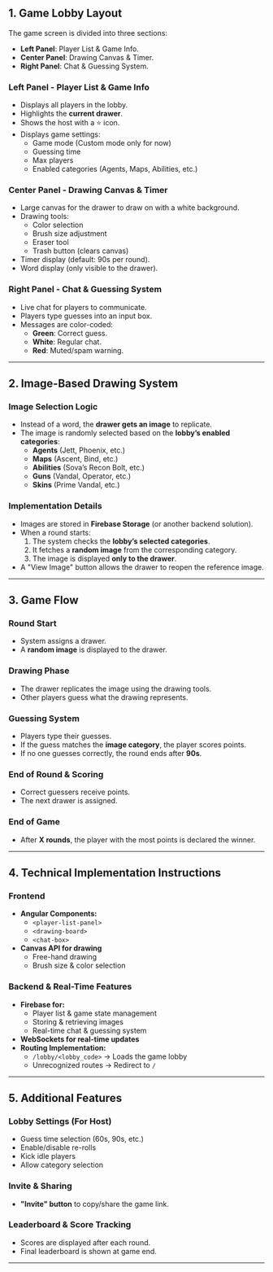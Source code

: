 ## 1. Game Lobby Layout
The game screen is divided into three sections:
- **Left Panel**: Player List & Game Info.
- **Center Panel**: Drawing Canvas & Timer.
- **Right Panel**: Chat & Guessing System.

### Left Panel - Player List & Game Info
- Displays all players in the lobby.
- Highlights the **current drawer**.
- Shows the host with a ⭐️ icon.
- Displays game settings:
  - Game mode (Custom mode only for now)
  - Guessing time
  - Max players
  - Enabled categories (Agents, Maps, Abilities, etc.)

### Center Panel - Drawing Canvas & Timer
- Large canvas for the drawer to draw on with a white background.
- Drawing tools:
  - Color selection
  - Brush size adjustment
  - Eraser tool
  - Trash button (clears canvas)
- Timer display (default: 90s per round).
- Word display (only visible to the drawer).

### Right Panel - Chat & Guessing System
- Live chat for players to communicate.
- Players type guesses into an input box.
- Messages are color-coded:
  - **Green**: Correct guess.
  - **White**: Regular chat.
  - **Red**: Muted/spam warning.

---

## 2. Image-Based Drawing System
### Image Selection Logic
- Instead of a word, the **drawer gets an image** to replicate.
- The image is randomly selected based on the **lobby’s enabled categories**:
  - **Agents** (Jett, Phoenix, etc.)
  - **Maps** (Ascent, Bind, etc.)
  - **Abilities** (Sova’s Recon Bolt, etc.)
  - **Guns** (Vandal, Operator, etc.)
  - **Skins** (Prime Vandal, etc.)

### Implementation Details
- Images are stored in **Firebase Storage** (or another backend solution).
- When a round starts:
  1. The system checks the **lobby’s selected categories**.
  2. It fetches a **random image** from the corresponding category.
  3. The image is displayed **only to the drawer**.
- A "View Image" button allows the drawer to reopen the reference image.

---

## 3. Game Flow
### Round Start
- System assigns a drawer.
- A **random image** is displayed to the drawer.

### Drawing Phase
- The drawer replicates the image using the drawing tools.
- Other players guess what the drawing represents.

### Guessing System
- Players type their guesses.
- If the guess matches the **image category**, the player scores points.
- If no one guesses correctly, the round ends after **90s**.

### End of Round & Scoring
- Correct guessers receive points.
- The next drawer is assigned.

### End of Game
- After **X rounds**, the player with the most points is declared the winner.

---

## 4. Technical Implementation Instructions
### Frontend
- **Angular Components:**
  - `<player-list-panel>`
  - `<drawing-board>`
  - `<chat-box>`
- **Canvas API for drawing**
  - Free-hand drawing
  - Brush size & color selection

### Backend & Real-Time Features
- **Firebase for:**
  - Player list & game state management
  - Storing & retrieving images
  - Real-time chat & guessing system
- **WebSockets for real-time updates**
- **Routing Implementation:**
  - `/lobby/<lobby_code>` → Loads the game lobby
  - Unrecognized routes → Redirect to `/`

---

## 5. Additional Features
### Lobby Settings (For Host)
- Guess time selection (60s, 90s, etc.)
- Enable/disable re-rolls
- Kick idle players
- Allow category selection

### Invite & Sharing
- **"Invite" button** to copy/share the game link.

### Leaderboard & Score Tracking
- Scores are displayed after each round.
- Final leaderboard is shown at game end.

---

